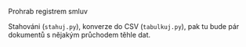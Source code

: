 Prohrab registrem smluv

Stahováni (`stahuj.py`), konverze do CSV (`tabulkuj.py`), pak tu bude pár dokumentů s nějakým průchodem těhle dat.
